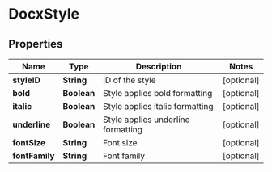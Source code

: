 
# DocxStyle

## Properties
Name | Type | Description | Notes
------------ | ------------- | ------------- | -------------
**styleID** | **String** | ID of the style |  [optional]
**bold** | **Boolean** | Style applies bold formatting |  [optional]
**italic** | **Boolean** | Style applies italic formatting |  [optional]
**underline** | **Boolean** | Style applies underline formatting |  [optional]
**fontSize** | **String** | Font size |  [optional]
**fontFamily** | **String** | Font family |  [optional]



